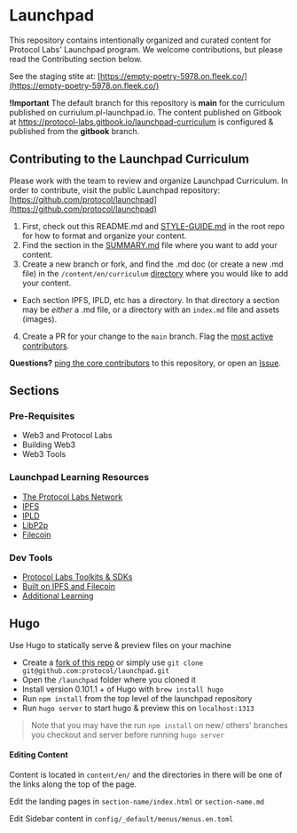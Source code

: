 # Launchpad
This repository contains intentionally organized and curated content for Protocol Labs' Launchpad program.
We welcome contributions, but please read the Contributing section below.

See the staging stite at: [https://empty-poetry-5978.on.fleek.co/](https://empty-poetry-5978.on.fleek.co/)

**!Important** The default branch for this repository is **main** for the curriculum published on curriulum.pl-launchpad.io. The content published on Gitbook at https://protocol-labs.gitbook.io/launchpad-curriculum is configured & published from the **gitbook** branch.  

## Contributing to the Launchpad Curriculum

Please work with the team to review and organize Launchpad Curriculum. In order to contribute, visit the public Launchpad repository: [https://github.com/protocol/launchpad](https://github.com/protocol/launchpad)


1. First, check out this README.md and [STYLE-GUIDE.md](https://github.com/protocol/launchpad/blob/gitbook/STYLE-GUIDE.md) in the root repo for how to format and organize your content.
2. Find the section in the [SUMMARY.md](https://github.com/protocol/launchpad/blob/main/SUMMARY.md) file where you want to add your content.
3. Create a new branch or fork, and find the .md doc (or create a new .md file) in the `/content/en/curriculum` [directory](https://github.com/protocol/launchpad/tree/main/content/en/curriculum) where you would like to add your content.
  * Each section IPFS, IPLD, etc has a directory. In that directory a section may be _either_ a .md file, or a directory with an `index.md` file and assets (images).
4. Create a PR for your change to the `main` branch. Flag the [most active contributors](https://github.com/protocol/launchpad/graphs/contributors). 

**Questions?** [ping the core contributors](https://github.com/protocol/launchpad/graphs/contributors) to this repository, or open an [Issue](https://github.com/protocol/launchpad/issues).

## Sections

### Pre-Requisites
* Web3 and Protocol Labs
* Building Web3
* Web3 Tools

### Launchpad Learning Resources
* [The Protocol Labs Network](docs/protocol-labs-network/README.md)
* [IPFS](docs/ipfs/README.md)
* [IPLD](docs/ipld/README.md)
* [LibP2p](docs/libp2p/README.md)
* [Filecoin](docs/filecoin/README.md)

### Dev Tools
* [Protocol Labs Toolkits & SDKs](docs/protocol-labs-toolkits-sdks/README.md)
* [Built on IPFS and Filecoin](docs/built-on-ipfs-filecoin/README.md)
* [Additional Learning](docs/additional-learning-resources/README.md)

## Hugo
Use Hugo to statically serve & preview files on your machine

* Create a [fork of this repo](https://docs.github.com/en/get-started/quickstart/fork-a-repo) or simply use `git clone git@github.com:protocol/launchpad.git`
* Open the `/launchpad` folder where you cloned it 
* Install version 0.101.1 + of Hugo with `brew install hugo`
* Run `npm install` from the top level of the launchpad repository
* Run `hugo server` to start hugo & preview this on `localhost:1313`

> Note that you may have the run `npm install` on new/ others' branches you checkout and server before running `hugo server`

#### Editing Content

Content is located in `content/en/` and the directories in there will be one of the links along the top of the page.

Edit the landing pages in `section-name/index.html` or `section-name.md`

Edit Sidebar content in `config/_default/menus/menus.en.toml`
